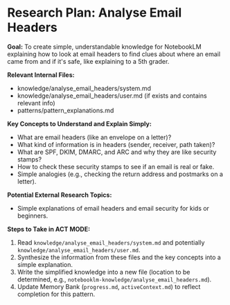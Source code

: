 # Research Plan: Analyse Email Headers

**Goal:** To create simple, understandable knowledge for NotebookLM explaining how to look at email headers to find clues about where an email came from and if it's safe, like explaining to a 5th grader.

**Relevant Internal Files:**
- knowledge/analyse_email_headers/system.md
- knowledge/analyse_email_headers/user.md (if exists and contains relevant info)
- patterns/pattern_explanations.md

**Key Concepts to Understand and Explain Simply:**
- What are email headers (like an envelope on a letter)?
- What kind of information is in headers (sender, receiver, path taken)?
- What are SPF, DKIM, DMARC, and ARC and why they are like security stamps?
- How to check these security stamps to see if an email is real or fake.
- Simple analogies (e.g., checking the return address and postmarks on a letter).

**Potential External Research Topics:**
- Simple explanations of email headers and email security for kids or beginners.

**Steps to Take in ACT MODE:**
1. Read `knowledge/analyse_email_headers/system.md` and potentially `knowledge/analyse_email_headers/user.md`.
2. Synthesize the information from these files and the key concepts into a simple explanation.
3. Write the simplified knowledge into a new file (location to be determined, e.g., `notebooklm-knowledge/analyse_email_headers.md`).
4. Update Memory Bank (`progress.md`, `activeContext.md`) to reflect completion for this pattern.
